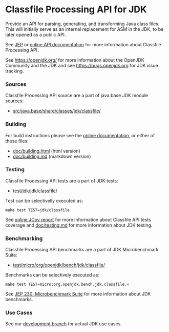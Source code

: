 # Classfile Processing API for JDK

Provide an API for parsing, generating, and transforming Java class files. This will initially serve as an internal replacement for ASM in the JDK, to be later opened as a public API.

See [JEP](https://bugs.openjdk.java.net/browse/JDK-8280389)
or [online API documentation](https://htmlpreview.github.io/?https://raw.githubusercontent.com/openjdk/jdk-sandbox/classfile-api-javadoc-branch/doc/classfile-api/javadoc/java.base/jdk/classfile/package-summary.html)
for more information about Classfile Processing API.

See <https://openjdk.org/> for more information about the OpenJDK
Community and the JDK and see <https://bugs.openjdk.org> for JDK issue
tracking.

### Sources

Classfile Processing API source are a part of java.base JDK module sources:

- [src/java.base/share/classes/jdk/classfile/](src/java.base/share/classes/jdk/classfile/)

### Building

For build instructions please see the
[online documentation](https://openjdk.org/groups/build/doc/building.html),
or either of these files:

- [doc/building.html](doc/building.html) (html version)
- [doc/building.md](doc/building.md) (markdown version)

### Testing

Classfile Processing API tests are a part of JDK tests:

- [test/jdk/jdk/classfile/](test/jdk/jdk/classfile/)

Test can be selectivelly executed as:

    make test TEST=jdk/classfile

See [online JCov report](https://htmlpreview.github.io/?https://raw.githubusercontent.com/openjdk/jdk-sandbox/classfile-api-javadoc-branch/jcov-report/jdk/classfile/package-summary.html) for more information about Classfile API tests coverage
and [doc/testing.md](doc/testing.md) for more information about JDK testing.

### Benchmarking

Classfile Processing API benchmarks are a part of JDK Microbenchmark Suite:

- [test/micro/org/openjdk/bench/jdk/classfile/](test/micro/org/openjdk/bench/jdk/classfile/)

Benchmarks can be selectively executed as:

    make test TEST=micro:org.openjdk.bench.jdk.classfile.+

See [JEP 230: Microbenchmark Suite](https://bugs.openjdk.java.net/browse/JDK-8050952) for more information about JDK benchmarks.

### Use Cases

See our [development branch](https://github.com/openjdk/jdk-sandbox/tree/classfile-api-dev-branch#use-cases) for actual JDK use cases.
